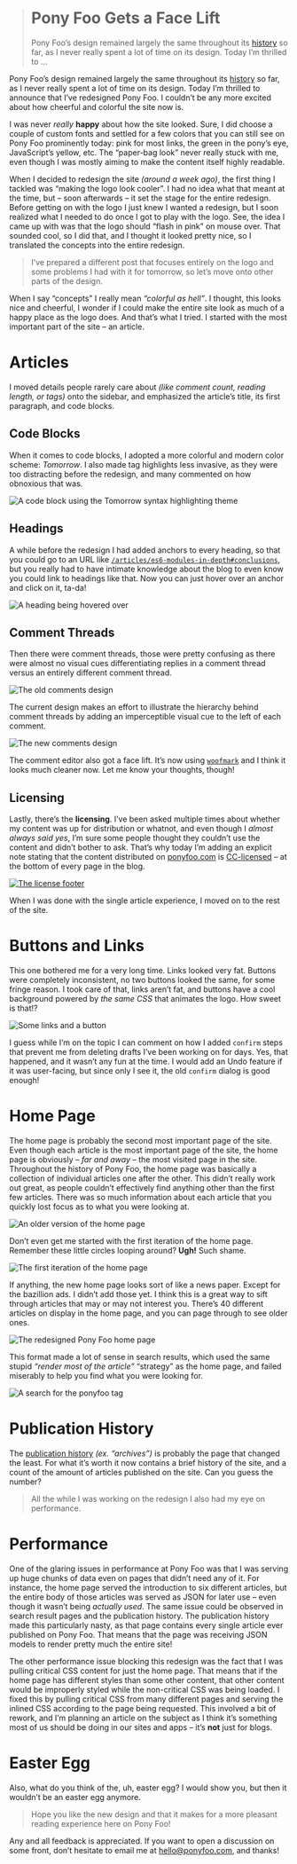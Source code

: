 <div><blockquote>
  <h1>Pony Foo Gets a Face Lift</h1>
  <div><p>Pony Foo&#x2019;s design remained largely the same throughout its <a href="http://localhost:3000/articles/history" aria-label="Repository of articles published on Pony Foo">history</a> so far, as I never really spent a lot of time on its design. Today I&#x2019;m thrilled to &#x2026;</p></div>
</blockquote></div>

<div><p>Pony Foo&#x2019;s design remained largely the same throughout its <a href="http://localhost:3000/articles/history" aria-label="Repository of articles published on Pony Foo">history</a> so far, as I never really spent a lot of time on its design. Today I&#x2019;m thrilled to announce that I&#x2019;ve redesigned Pony Foo. I couldn&#x2019;t be any more excited about how cheerful and colorful the site now is.</p></div>

<div></div>

<div><p>I was never <em>really</em> <strong>happy</strong> about how the site looked. Sure, I did choose a couple of custom fonts and settled for a few colors that you can still see on Pony Foo prominently today: pink for most links, the green in the pony&#x2019;s eye, JavaScript&#x2019;s yellow, etc. The &#x201C;paper-bag look&#x201D; never really stuck with me, even though I was mostly aiming to make the content itself highly readable.</p> <p>When I decided to redesign the site <em>(around a week ago)</em>, the first thing I tackled was &#x201C;making the logo look cooler&#x201D;. I had no idea what that meant at the time, but &#x2013; soon afterwards &#x2013; it set the stage for the entire redesign. Before getting on with the logo I just knew I wanted a redesign, but I soon realized what I needed to do once I got to play with the logo. See, the idea I came up with was that the logo should &#x201C;flash in pink&#x201D; on mouse over. That sounded cool, so I did that, and I thought it looked pretty nice, so I translated the concepts into the entire redesign.</p> <blockquote> <p>I&#x2019;ve prepared a different post that focuses entirely on the logo and some problems I had with it for tomorrow, so let&#x2019;s move onto other parts of the design.</p> </blockquote> <p>When I say &#x201C;concepts&#x201D; I really mean <em>&#x201C;colorful as hell&#x201D;</em>. I thought, this looks nice and cheerful, I wonder if I could make the entire site look as much of a happy place as the logo does. And that&#x2019;s what I tried. I started with the most important part of the site &#x2013; an article.</p></div>

<div><h1 id="articles">Articles</h1> <p>I moved details people rarely care about <em>(like comment count, reading length, or tags)</em> onto the sidebar, and emphasized the article&#x2019;s title, its first paragraph, and code blocks.</p> <h2 id="code-blocks">Code Blocks</h2> <p>When it comes to code blocks, I adopted a more colorful and modern color scheme: <em>Tomorrow</em>. I also made <code class="md-code md-code-inline"><mark class="md-mark md-code-mark"></mark></code> tag highlights less invasive, as they were too distracting before the redesign, and many commented on how obnoxious that was.</p> <p><img alt="A code block using the Tomorrow syntax highlighting theme" class="" src="https://i.imgur.com/UomuKhN.png"></p> <h2 id="headings">Headings</h2> <p>A while before the redesign I had added anchors to every heading, so that you could go to an URL like <a href="http://localhost:3000/articles/es6-modules-in-depth#conclusions" aria-label="ES6 Modules in Depth, #conclusions"><code class="md-code md-code-inline">/articles/es6-modules-in-depth#conclusions</code></a>, but you really had to have intimate knowledge about the blog to even know you could link to headings like that. Now you can just hover over an anchor and click on it, ta-da!</p> <p><img alt="A heading being hovered over" class="" src="https://i.imgur.com/VCUxXGq.png"></p> <h2 id="comment-threads">Comment Threads</h2> <p>Then there were comment threads, those were pretty confusing as there were almost no visual cues differentiating replies in a comment thread versus an entirely different comment thread.</p> <p><img alt="The old comments design" class="" src="https://i.imgur.com/0VXJ2OU.png"></p> <p>The current design makes an effort to illustrate the hierarchy behind comment threads by adding an imperceptible visual cue to the left of each comment.</p> <p><img alt="The new comments design" class="" src="https://i.imgur.com/upji3LC.png"></p> <p>The comment editor also got a face lift. It&#x2019;s now using <a href="https://github.com/bevacqua/woofmark" target="_blank" aria-label="bevacqua/woofmark on GitHub"><code class="md-code md-code-inline">woofmark</code></a> and I think it looks much cleaner now. Let me know your thoughts, though!</p> <h2 id="licensing">Licensing</h2> <p>Lastly, there&#x2019;s the <strong>licensing</strong>. I&#x2019;ve been asked multiple times about whether my content was up for distribution or whatnot, and even though I <em>almost always said yes</em>, I&#x2019;m sure some people thought they couldn&#x2019;t use the content and didn&#x2019;t bother to ask. That&#x2019;s why today I&#x2019;m adding an explicit note stating that the content distributed on <a href="http://ponyfoo.com/" target="_blank">ponyfoo.com</a> is <a href="http://creativecommons.org/licenses/by-nc/2.5/" target="_blank" aria-label="Creative Commons Attribution-NonCommercial 2.5 License.">CC-licensed</a> &#x2013; at the bottom of every page in the blog.</p> <p><a href="http://creativecommons.org/licenses/by-nc/2.5/" target="_blank" aria-label="Creative Commons Attribution-NonCommercial 2.5 License."><img alt="The license footer" class="" src="https://i.imgur.com/5faPo3U.png"></a></p> <p>When I was done with the single article experience, I moved on to the rest of the site.</p> <h1 id="buttons-and-links">Buttons and Links</h1> <p>This one bothered me for a very long time. Links looked very fat. Buttons were completely inconsistent, no two buttons looked the same, for some fringe reason. I took care of that, links aren&#x2019;t fat, and buttons have a cool background powered by <em>the same CSS</em> that animates the logo. How sweet is that!?</p> <p><img alt="Some links and a button" class="" src="https://i.imgur.com/DRl3Mxl.png"></p> <p>I guess while I&#x2019;m on the topic I can comment on how I added <code class="md-code md-code-inline">confirm</code> steps that prevent me from deleting drafts I&#x2019;ve been working on for days. Yes, that happened, and it wasn&#x2019;t any fun at the time. I would add an Undo feature if it was user-facing, but since only I see it, the old <code class="md-code md-code-inline">confirm</code> dialog is good enough!</p> <h1 id="home-page">Home Page</h1> <p>The home page is probably the second most important page of the site. Even though each article is the most important page of the site, the home page is obviously <em>&#x2013; far and away &#x2013;</em> the most visited page in the site. Throughout the history of Pony Foo, the home page was basically a collection of individual articles one after the other. This didn&#x2019;t really work out great, as people couldn&#x2019;t effectively find anything other than the first few articles. There was so much information about each article that you quickly lost focus as to what you were looking at.</p> <p><img alt="An older version of the home page" class="" src="https://i.imgur.com/1kCugfn.png"></p> <p>Don&#x2019;t even get me started with the first iteration of the home page. Remember these little circles looping around? <strong>Ugh!</strong> Such shame.</p> <p><img alt="The first iteration of the home page" class="" src="https://i.imgur.com/IFE4bI5.png"></p> <p>If anything, the new home page looks sort of like a news paper. Except for the bazillion ads. I didn&#x2019;t add those yet. I think this is a great way to sift through articles that may or may not interest you. There&#x2019;s 40 different articles on display in the home page, and you can page through to see older ones.</p> <p><img alt="The redesigned Pony Foo home page" class="" src="https://i.imgur.com/iv3T86s.png"></p> <p>This format made a lot of sense in search results, which used the same stupid <em>&#x201C;render most of the article&#x201D;</em> &#x201C;strategy&#x201D; as the home page, and failed miserably to help you find what you were looking for.</p> <p><img alt="A search for the ponyfoo tag" class="" src="https://i.imgur.com/nlwv7IO.png"></p> <h1 id="publication-history">Publication History</h1> <p>The <a href="http://localhost:3000/articles/history" aria-label="Repository of articles published on Pony Foo">publication history</a> <em>(ex. &#x201C;archives&#x201D;)</em> is probably the page that changed the least. For what it&#x2019;s worth it now contains a brief history of the site, and a count of the amount of articles published on the site. Can you guess the number?</p> <blockquote> <p>All the while I was working on the redesign I also had my eye on performance.</p> </blockquote> <h1 id="performance">Performance</h1> <p>One of the glaring issues in performance at Pony Foo was that I was serving up huge chunks of data even on pages that didn&#x2019;t need any of it. For instance, the home page served the introduction to six different articles, but the entire body of those articles was served as JSON for later use &#x2013; even though it wasn&#x2019;t being <em>actually used</em>. The same issue could be observed in search result pages and the publication history. The publication history made this particularly nasty, as that page contains every single article ever published on Pony Foo. That means that the page was receiving JSON models to render pretty much the entire site!</p> <p>The other performance issue blocking this redesign was the fact that I was pulling critical CSS content for just the home page. That means that if the home page has different styles than some other content, that other content would be improperly styled while the non-critical CSS was being loaded. I fixed this by pulling critical CSS from many different pages and serving the inlined CSS according to the page being requested. This involved a bit of rework, and I&#x2019;m planning an article on the subject as I think it&#x2019;s something most of us should be doing in our sites and apps &#x2013; it&#x2019;s <strong>not</strong> just for blogs.</p> <h1 id="easter-egg">Easter Egg</h1> <p>Also, what do you think of the, uh, easter egg? I would show you, but then it wouldn&#x2019;t be an easter egg anymore.</p> <blockquote> <p>Hope you like the new design and that it makes for a more pleasant reading experience here on Pony Foo!</p> </blockquote> <p>Any and all feedback is appreciated. If you want to open a discussion on some front, don&#x2019;t hesitate to email me at <a href="mailto:hello@ponyfoo.com">hello@ponyfoo.com</a>, and thanks!</p></div>
